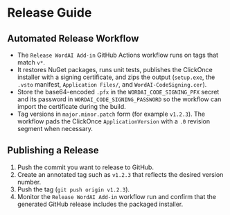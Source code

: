 # Release Guide

## Automated Release Workflow

- The `Release WordAI Add-in` GitHub Actions workflow runs on tags that match `v*`.
- It restores NuGet packages, runs unit tests, publishes the ClickOnce installer with a signing certificate, and zips the output (`setup.exe`, the `.vsto` manifest, `Application Files/`, and `WordAI-CodeSigning.cer`).
- Store the base64-encoded `.pfx` in the `WORDAI_CODE_SIGNING_PFX` secret and its password in `WORDAI_CODE_SIGNING_PASSWORD` so the workflow can import the certificate during the build.
- Tag versions in `major.minor.patch` form (for example `v1.2.3`). The workflow pads the ClickOnce `ApplicationVersion` with a `.0` revision segment when necessary.

## Publishing a Release

1. Push the commit you want to release to GitHub.
2. Create an annotated tag such as `v1.2.3` that reflects the desired version number.
3. Push the tag (`git push origin v1.2.3`).
4. Monitor the `Release WordAI Add-in` workflow run and confirm that the generated GitHub release includes the packaged installer.

